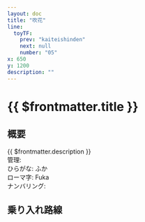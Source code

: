 ```yaml
---
layout: doc
title: "吹花"
line:
  toyTF:
    prev: "kaiteishinden"
    next: null
    number: "05"
x: 650
y: 1200
description: ""
---
```


# {{ $frontmatter.title }} <ViewinMap />
<!-- ![駅の写真の説明](駅の写真のURL) -->

<Family />

## 概要
{{ $frontmatter.description }}  
管理:   
ひらがな: ふか  
ローマ字: Fuka  
ナンバリング: <Numberling />

## 乗り入れ路線
<LineInfo />